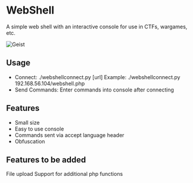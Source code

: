 # WebShell
A simple web shell with an interactive console for use in CTFs, wargames, etc.

![Geist](https://github.com/jubal-R/WebShell/blob/master/screenshot.png)

## Usage
- Connect: ./webshellconnect.py [url]
Example: ./webshellconnect.py 192.168.56.104/webshell.php
- Send Commands: Enter commands into console after connecting

## Features
- Small size
- Easy to use console
- Commands sent via accept language header
- Obfuscation

## Features to be added
File upload
Support for additional php functions
